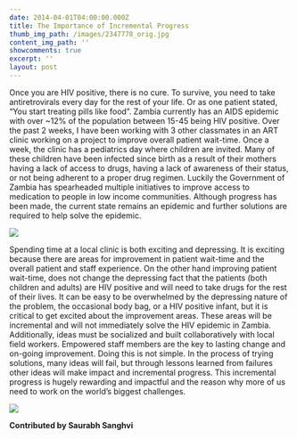 ```yaml
---
date: 2014-04-01T04:00:00.000Z
title: The Importance of Incremental Progress
thumb_img_path: /images/2347778_orig.jpg
content_img_path: ''
showcomments: true
excerpt: ''
layout: post
---
```

Once you are HIV positive, there is no cure. To survive, you need to take antiretrovirals every day for the rest of your life. Or as one patient stated, “You start treating pills like food”. Zambia currently has an AIDS epidemic with over ~12% of the population between 15-45 being HIV positive. Over the past 2 weeks, I have been working with 3 other classmates in an ART clinic working on a project to improve overall patient wait-time. Once a week, the clinic has a pediatrics day where children are invited. Many of these children have been infected since birth as a result of their mothers having a lack of access to drugs, having a lack of awareness of their status, or not being adherent to a proper drug regimen. Luckily the Government of Zambia has spearheaded multiple initiatives to improve access to medication to people in low income communities. Although progress has been made, the current state remains an epidemic and further solutions are required to help solve the epidemic.

![](/images/8771229_orig.jpg)

Spending time at a local clinic is both exciting and depressing. It is exciting because there are areas for improvement in patient wait-time and the overall patient and staff experience. On the other hand improving patient wait-time, does not change the depressing fact that the patients (both children and adults) are HIV positive and will need to take drugs for the rest of their lives. It can be easy to be overwhelmed by the depressing nature of the problem, the occasional body bag, or a HIV positive infant, but it is critical to get excited about the improvement areas. These areas will be incremental and will not immediately solve the HIV epidemic in Zambia. Additionally, ideas must be socialized and built collaboratively with local field workers. Empowered staff members are the key to lasting change and on-going improvement. Doing this is not simple. In the process of trying solutions, many ideas will fail, but through lessons learned from failures other ideas will make impact and incremental progress. This incremental progress is hugely rewarding and impactful and the reason why more of us need to work on the world’s biggest challenges.

![](/images/8219549_orig.jpg)

**Contributed by Saurabh Sanghvi**